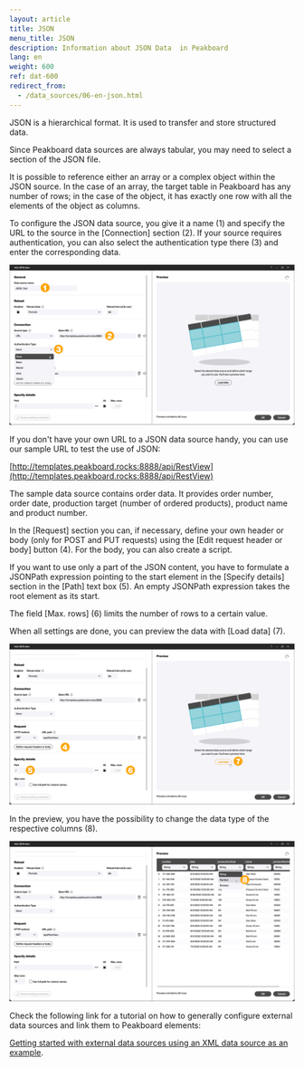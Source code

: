 ```yaml
---
layout: article
title: JSON
menu_title: JSON
description: Information about JSON Data  in Peakboard
lang: en
weight: 600
ref: dat-600
redirect_from:
  - /data_sources/06-en-json.html
---
```

JSON is a hierarchical format. It is used to transfer and store structured data.

Since Peakboard data sources are always tabular, you may need to select a section of the JSON file.

It is possible to reference either an array or a complex object within the JSON source. In the case of an array, the target table in Peakboard has any number of rows; in the case of the object, it has exactly one row with all the elements of the object as columns.

To configure the JSON data source, you give it a name (1) and specify the URL to the source in the [Connection] section (2).
If your source requires authentication, you can also select the authentication type there (3) and enter the corresponding data.

![Configure JSON data source](/assets/images/data-sources/json/en_JSON-datasource-01.png)

If you don't have your own URL to a JSON data source handy, you can use our sample URL to test the use of JSON:

[http://templates.peakboard.rocks:8888/api/RestView](http://templates.peakboard.rocks:8888/api/RestView)

The sample data source contains order data. It provides order number, order date, production target (number of ordered products), product name and product number.

In the [Request] section you can, if necessary, define your own header or body (only for POST and PUT requests) using the [Edit request header or body] button (4). For the body, you can also create a script.

If you want to use only a part of the JSON content, you have to formulate a JSONPath expression pointing to the start element in the [Specify details] section in the [Path] text box (5). An empty JSONPath expression takes the root element as its start.

The field [Max. rows] (6) limits the number of rows to a certain value.

When all settings are done, you can preview the data with [Load data] (7). 

![Configure JSON data source](/assets/images/data-sources/json/en_JSON-datasource-02.png)

In the preview, you have the possibility to change the data type of the respective columns (8).

![Configure JSON data source](/assets/images/data-sources/json/en_JSON-datasource-03.png)

Check the following link for a tutorial on how to generally configure external data sources and link them to Peakboard elements:

[Getting started with external data sources using an XML data source as an example](/data_sources/en-xml-data.html).
